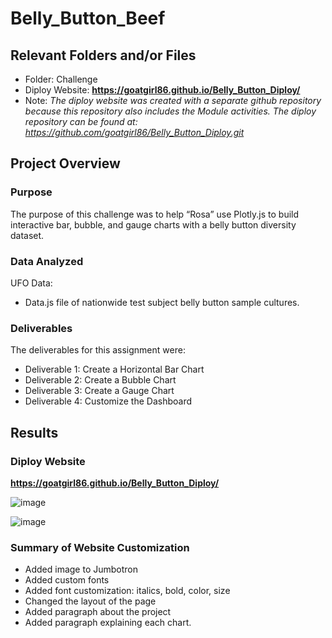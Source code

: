 # Belly_Button_Beef

## Relevant Folders and/or Files
-	Folder: Challenge
-	Diploy Website: **https://goatgirl86.github.io/Belly_Button_Diploy/**
   - Note: *The diploy website was created with a separate github repository because this repository also includes the Module activities.  The diploy repository can be found at: https://github.com/goatgirl86/Belly_Button_Diploy.git*

## Project Overview

### Purpose

The purpose of this challenge was to help “Rosa” use Plotly.js to build interactive bar, bubble, and gauge charts with a belly button diversity dataset.

### Data Analyzed

UFO Data:
-	Data.js file of nationwide test subject belly button sample cultures.

### Deliverables 

The deliverables for this assignment were:
-	Deliverable 1: Create a Horizontal Bar Chart 
-	Deliverable 2: Create a Bubble Chart 
-	Deliverable 3: Create a Gauge Chart
-	Deliverable 4: Customize the Dashboard

## Results

### Diploy Website
**https://goatgirl86.github.io/Belly_Button_Diploy/**
 
 ![image](https://user-images.githubusercontent.com/92705556/158048985-7ff2b990-d4f4-4fe7-84a9-bff84878adf1.png)

![image](https://user-images.githubusercontent.com/92705556/158048992-aeb1519d-1bcc-4ce3-9a45-9c6d385ab04e.png)

 
### Summary of Website Customization

-	Added image to Jumbotron
-	Added custom fonts
-	Added font customization: italics, bold, color, size
-	Changed the layout of the page
-	Added paragraph about the project
-	Added paragraph explaining each chart.


